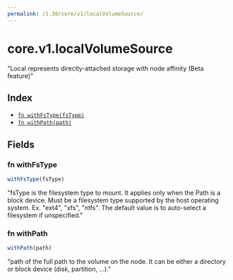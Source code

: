 ```yaml
---
permalink: /1.30/core/v1/localVolumeSource/
---
```


# core.v1.localVolumeSource

"Local represents directly-attached storage with node affinity (Beta feature)"

## Index

* [`fn withFsType(fsType)`](#fn-withfstype)
* [`fn withPath(path)`](#fn-withpath)

## Fields

### fn withFsType

```ts
withFsType(fsType)
```

"fsType is the filesystem type to mount. It applies only when the Path is a block device. Must be a filesystem type supported by the host operating system. Ex. \"ext4\", \"xfs\", \"ntfs\". The default value is to auto-select a filesystem if unspecified."

### fn withPath

```ts
withPath(path)
```

"path of the full path to the volume on the node. It can be either a directory or block device (disk, partition, ...)."